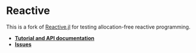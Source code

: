 # Reactive

This is a fork of [Reactive.jl](https://github.com/JuliaGizmos/Reactive.jl) for testing allocation-free reactive programming.

* **[Tutorial and API documentation](http://juliagizmos.github.io/Reactive.jl)**
* [**Issues**](https://github.com/jonniedie/Reactive.jl/issues/new)
